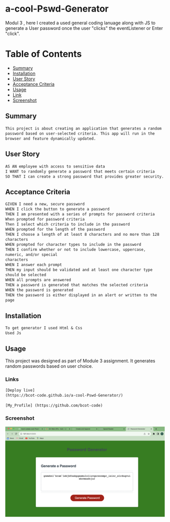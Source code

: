 # a-cool-Pswd-Generator

Modul 3 , here I created a used general coding lanuage along with JS to generate a User password once the user "clicks" the eventListener or Enter "click".

# Table of Contents

- [Summary](#Summary)
- [Installation](#Installation)
- [User Story](#User)
- [Acceptance Criteria](#Criteria)
- [Usage](#Usage)
- [Link](#Links)
- [Screenshot](#screenshot)

## Summary

```
This project is about creating an application that generates a random password based on user-selected criteria. This app will run in the browser and feature dynamically updated.
```

## User Story

```
AS AN employee with access to sensitive data
I WANT to randomly generate a password that meets certain criteria
SO THAT I can create a strong password that provides greater security.
```

## Acceptance Criteria

```
GIVEN I need a new, secure password
WHEN I click the button to generate a password
THEN I am presented with a series of prompts for password criteria
When prompted for password criteria
Then I select which criteria to include in the password
WHEN prompted for the length of the password
THEN I choose a length of at least 8 characters and no more than 128 characters
WHEN prompted for character types to include in the password
THEN I confirm whether or not to include lowercase, uppercase, numeric, and/or special
characters
WHEN I answer each prompt
THEN my input should be validated and at least one character type should be selected
WHEN all prompts are answered
THEN a password is generated that matches the selected criteria
WHEN the password is generated
THEN the password is either displayed in an alert or written to the page
```

## Installation

```
To get generator I used Html & Css
Used Js
```

## Usage

This project was designed as part of Module 3 assignment. It generates random passwords based on user choice.

### Links

```
[Deploy live]
(https://bcot-code.github.io/a-cool-Pswd-Generator/)

[My_Profile] (https://github.com/bcot-code)
```

### Screenshot

![Screenshot](./assets/images/Screen%20Shot%202023-10-03%20at%207.28.05%20PM.png)
